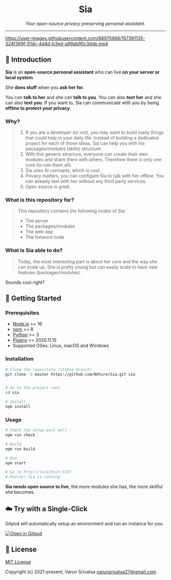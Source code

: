 
<h1 align="center">
  Sia
</h1>

*<p align="center">Your open-source privacy preserving personal assistant.</p>*

---



https://user-images.githubusercontent.com/88975968/157391135-324f369f-51dc-4d4d-b3ed-a99ab90c3dde.mp4



## 👋 Introduction

**Sia** is an **open-source personal assistant** who can live **on your server or local system**.

She **does stuff** when you **ask her for**.

You can **talk to her** and she can **talk to you**.
You can also **text her** and she can also **text you**.
If you want to, Sia can communicate with you by being **offline to protect your privacy**.

### Why?

> 1. If you are a developer (or not), you may want to build many things that could help in your daily life.
> Instead of building a dedicated project for each of those ideas, Sia can help you with his
> packages/modules (skills) structure.
> 2. With this generic structure, everyone can create their own modules and share them with others.
> Therefore there is only one core (to rule them all).
> 3. Sia uses AI concepts, which is cool.
> 4. Privacy matters, you can configure Sia to talk with her offline. You can already text with her without any third party services.
> 5. Open source is great.

### What is this repository for?

> This repository contains the following nodes of Sia:
> - The server
> - The packages/modules
> - The web app
> - The hotword node

### What is Sia able to do?

> Today, the most interesting part is about her core and the way she can scale up. She is pretty young but can easily scale to have new features (packages/modules).

Sounds cool right?

## 🚀 Getting Started

### Prerequisites

- [Node.js](https://nodejs.org/) >= 16
- [npm](https://npmjs.com/) >= 8
- [Python](https://www.python.org/downloads/) >= 3
- [Pipenv](https://docs.pipenv.org) >= 2020.11.15
- Supported OSes: Linux, macOS and Windows


### Installation

```sh
# Clone the repository (stable branch)
git clone -b master https://github.com/NXture/Sia.git sia


# Go to the project root
cd sia

# Install
npm install
```

### Usage

```sh
# Check the setup went well
npm run check

# Build
npm run build

# Run
npm start

# Go to http://localhost:1337
# Hooray! Sia is running
```

**Sia needs open source to live**, the more modules she has, the more skillful she becomes.

## ☁️ Try with a Single-Click

Gitpod will automatically setup an environment and run an instance for you.

[![Open in Gitpod](https://gitpod.io/button/open-in-gitpod.svg)](https://gitpod.io/#https://github.com/NXture/Sia)

## 📝 License
[MIT License](https://github.com/NXture/Sia/blob/main/LICENSE.md)

Copyright (c) 2021-present, Varun Srivatsa <varunsrivatsa27@gmail.com>


